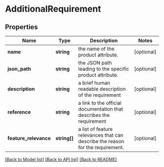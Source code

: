 # AdditionalRequirement

## Properties
Name | Type | Description | Notes
------------ | ------------- | ------------- | -------------
**name** | **string** | the name of the product attribute. | [optional] 
**json_path** | **string** | the JSON path leading to the specific product attribute. | [optional] 
**description** | **string** | a brief human readable description of the requirement | [optional] 
**reference** | **string** | a link to the official documentation that describes the requirement | [optional] 
**feature_relevance** | **string[]** | a list of feature relevances that can describe the reason for the requirement. | [optional] 

[[Back to Model list]](../../README.md#documentation-for-models) [[Back to API list]](../../README.md#documentation-for-api-endpoints) [[Back to README]](../../README.md)

